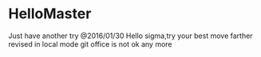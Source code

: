 # HelloMaster
Just have another try
@2016/01/30
Hello sigma,try your best move farther
revised in local mode
git office is not ok any more
